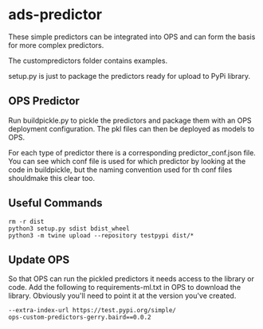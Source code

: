 # ads-predictor

These simple predictors can be integrated into OPS and can form the basis for more complex predictors.

The custompredictors folder contains examples. 

setup.py is just to package the predictors ready for upload to PyPi library.

## OPS Predictor
Run buildpickle.py to pickle the predictors and package them with an OPS deployment configuration. The pkl files can then be deployed as models to OPS.

For each type of predictor there is a corresponding predictor_conf.json file. You can see which conf file is used for which predictor by looking at the code in buildpickle, but the naming convention used for th conf files shouldmake this clear too.


## Useful Commands

```
rm -r dist
python3 setup.py sdist bdist_wheel
python3 -m twine upload --repository testpypi dist/*
```

## Update OPS
So that OPS can run the pickled predictors it needs access to the library or code. Add the following to requirements-ml.txt in OPS to download the library. Obviously you'll need to point it at the version you've created.

```
--extra-index-url https://test.pypi.org/simple/
ops-custom-predictors-gerry.baird==0.0.2
```

